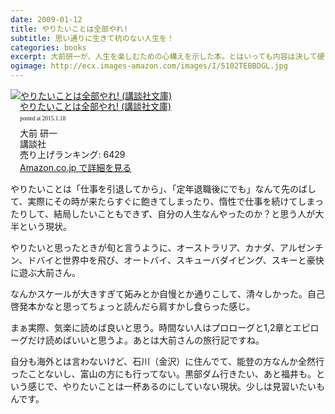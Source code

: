 ```yaml
---
date: 2009-01-12
title: やりたいことは全部やれ!
subtitle: 思い通りに生きて杭のない人生を！
categories: books
excerpt: 大前研一が、人生を楽しむための心構えを示した本。とはいっても内容は決して硬いものではない。本人もあとがきで書いているように、「ある意味で老人の心境に達した私が書き残したいことをまとめた」ものとなっている。時折本の主題からそれることもあるが、大前自身の豊富なエピソードを通して「後悔しない人生とは何か」を考えさせられる内容である。
ogimage: http://ecx.images-amazon.com/images/I/5102TEBBDGL.jpg
---
```


<div class="azlink-box"><div class="azlink-image" style="float:left"><a href="http://www.amazon.co.jp/exec/obidos/ASIN/4062750708/warikiru-22/" name="azlinklink" target="_blank"><img src="http://ecx.images-amazon.com/images/I/5102TEBBDGL._SL160_.jpg" alt="やりたいことは全部やれ! (講談社文庫)" style="border:none" /></a></div><div class="azlink-info" style="float:left;margin-left:15px;line-height:120%"><div class="azlink-name" style="margin-bottom:10px;line-height:120%"><a href="http://www.amazon.co.jp/exec/obidos/ASIN/4062750708/warikiru-22/" name="azlinklink" target="_blank">やりたいことは全部やれ! (講談社文庫)</a><div class="azlink-powered-date" style="font-size:7pt;margin-top:5px;font-family:verdana;line-height:120%">posted at 2015.1.18</div></div><div class="azlink-detail">大前 研一<br />講談社<br />売り上げランキング: 6429<br /></div><div class="azlink-link" style="margin-top:5px"><a href="http://www.amazon.co.jp/exec/obidos/ASIN/4062750708/warikiru-22/" target="_blank">Amazon.co.jp で詳細を見る</a></div></div><div class="azlink-footer" style="clear:left"></div></div>

やりたいことは「仕事を引退してから」、「定年退職後にでも」なんて先のばして、実際にその時が来たらすぐに飽きてしまったり、惰性で仕事を続けてしまったりして、結局したいこともできず、自分の人生なんやったのか？と思う人が大半という現状。

やりたいと思ったときが旬と言うように、オーストラリア、カナダ、アルゼンチン、ドバイと世界中を飛び、オートバイ、スキューバダイビング、スキーと豪快に遊ぶ大前さん。

なんかスケールが大きすぎて妬みとか自慢とか通りこして、清々しかった。自己啓発本かなと思ってちょっと読んだら肩すかし食らった感じ。

まぁ実際、気楽に読めば良いと思う。時間ない人はプロローグと1,2章とエピローグだけ読めばいいと思うよ。あとは大前さんの旅行記ですね。

自分も海外とは言わないけど、石川（金沢）に住んでて、能登の方なんか全然行ったことないし、富山の方にも行ってない。黒部ダム行きたい、あと福井も。という感じで、やりたいことは一杯あるのにしていない現状。少しは見習いたいもんです。